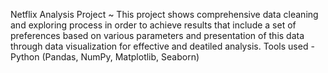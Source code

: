 Netflix Analysis Project ~
This project shows comprehensive data cleaning and exploring process in order to achieve results that include a set of preferences based on various parameters and presentation of this data through data visualization for effective and deatiled analysis.
Tools used - Python (Pandas, NumPy, Matplotlib, Seaborn)  
